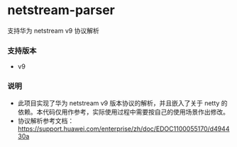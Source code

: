 # netstream-parser
支持华为 netstream v9 协议解析

### 支持版本
- v9
### 说明
- 此项目实现了华为 netstream v9 版本协议的解析，并且嵌入了关于 netty 的依赖。本代码仅用作参考，实际使用过程中需要按自己的使用场景作出修改。
- 协议解析参考文档：https://support.huawei.com/enterprise/zh/doc/EDOC1100055170/d494430a
